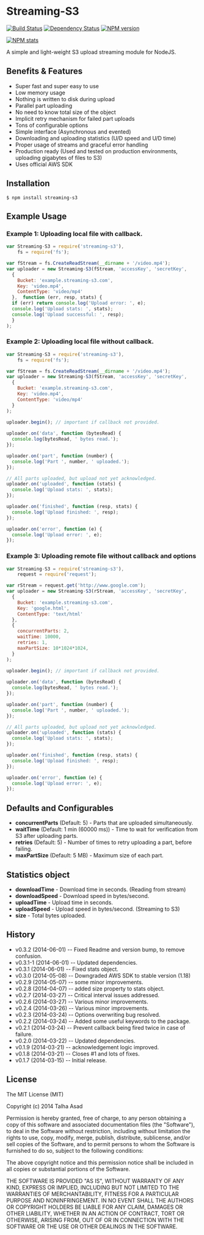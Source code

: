 # Streaming-S3

[![Build Status](https://travis-ci.org/mindblaze/streaming-s3.png?branch=master)](https://travis-ci.org/mindblaze/streaming-s3)
[![Dependency Status](https://www.versioneye.com/user/projects/5323a411ec13758e7d000109/badge.png)](https://www.versioneye.com/user/projects/5323a411ec13758e7d000109)
[![NPM version](https://badge.fury.io/js/streaming-s3.png)](http://badge.fury.io/js/streaming-s3)

[![NPM stats](https://nodei.co/npm/streaming-s3.png?downloads=true)](https://www.npmjs.org/package/streaming-s3)

A simple and light-weight S3 upload streaming module for NodeJS.


## Benefits & Features
* Super fast and super easy to use
* Low memory usage
* Nothing is written to disk during upload
* Parallel part uploading
* No need to know total size of the object
* Implicit retry mechanism for failed part uploads
* Tons of configurable options
* Simple interface (Asynchronous and evented)
* Downloading and uploading statistics (U/D speed and U/D time)
* Proper usage of streams and graceful error handling
* Production ready (Used and tested on production environments, uploading gigabytes of files to S3)
* Uses official AWS SDK


## Installation

```
$ npm install streaming-s3
```


## Example Usage


### Example 1: Uploading local file with callback.

```js
var Streaming-S3 = require('streaming-s3'),
    fs = require('fs');

var fStream = fs.CreateReadStream(__dirname + '/video.mp4');
var uploader = new Streaming-S3(fStream, 'accessKey', 'secretKey',
  {
    Bucket: 'example.streaming-s3.com',
    Key: 'video.mp4',
    ContentType: 'video/mp4'
  },  function (err, resp, stats) {
  if (err) return console.log('Upload error: ', e);
  console.log('Upload stats: ', stats);
  console.log('Upload successful: ', resp);
  }
);
```

### Example 2: Uploading local file without callback.

```js
var Streaming-S3 = require('streaming-s3'),
    fs = require('fs');

var fStream = fs.CreateReadStream(__dirname + '/video.mp4');
var uploader = new Streaming-S3(fStream, 'accessKey', 'secretKey',
  {
    Bucket: 'example.streaming-s3.com',
    Key: 'video.mp4',
    ContentType: 'video/mp4'
  }
);
  
uploader.begin(); // important if callback not provided.

uploader.on('data', function (bytesRead) {
  console.log(bytesRead, ' bytes read.');
});

uploader.on('part', function (number) {
  console.log('Part ', number, ' uploaded.');
});

// All parts uploaded, but upload not yet acknowledged.
uploader.on('uploaded', function (stats) {
  console.log('Upload stats: ', stats);
});

uploader.on('finished', function (resp, stats) {
  console.log('Upload finished: ', resp);
});

uploader.on('error', function (e) {
  console.log('Upload error: ', e);
});
```


### Example 3: Uploading remote file without callback and options

```js
var Streaming-S3 = require('streaming-s3'),
    request = require('request');

var rStream = request.get('http://www.google.com');
var uploader = new Streaming-S3(rStream, 'accessKey', 'secretKey',
  {
    Bucket: 'example.streaming-s3.com',
    Key: 'google.html',
    ContentType: 'text/html'
  },
  {
    concurrentParts: 2,
    waitTime: 10000,
    retries: 1,
    maxPartSize: 10*1024*1024,
  }
);
  
uploader.begin(); // important if callback not provided.

uploader.on('data', function (bytesRead) {
  console.log(bytesRead, ' bytes read.');
});

uploader.on('part', function (number) {
  console.log('Part ', number, ' uploaded.');
});

// All parts uploaded, but upload not yet acknowledged.
uploader.on('uploaded', function (stats) {
  console.log('Upload stats: ', stats);
});

uploader.on('finished', function (resp, stats) {
  console.log('Upload finished: ', resp);
});

uploader.on('error', function (e) {
  console.log('Upload error: ', e);
});
```

## Defaults and Configurables

* **concurrentParts** (Default: 5) - Parts that are uploaded simultaneously.
* **waitTime** (Default: 1 min (60000 ms)) - Time to wait for verification from S3 after uploading parts.
* **retries** (Default: 5) - Number of times to retry uploading a part, before failing.
* **maxPartSize** (Default: 5 MB) - Maximum size of each part.


## Statistics object

* **downloadTime** - Download time in seconds. (Reading from stream)
* **downloadSpeed** - Download speed in bytes/second.
* **uploadTime** - Upload time in seconds.
* **uploadSpeed** - Upload speed in bytes/second. (Streaming to S3)
* **size** - Total bytes uploaded.


## History

* v0.3.2 (2014-06-01) -- Fixed Readme and version bump, to remove confusion.
* v0.3.1-1 (2014-06-01) -- Updated dependencies.
* v0.3.1 (2014-06-01) -- Fixed stats object.
* v0.3.0 (2014-05-08) -- Downgraded AWS SDK to stable version (1.18)
* v0.2.9 (2014-05-07) -- some minor improvements.
* v0.2.8 (2014-04-07) -- added size property to stats object.
* v0.2.7 (2014-03-27) -- Critical interval issues addressed.
* v0.2.6 (2014-03-27) -- Various minor improvements.
* v0.2.4 (2014-03-26) -- Various minor improvements.
* v0.2.3 (2014-03-24) -- Options overwriting bug resolved.
* v0.2.2 (2014-03-24) -- Added some useful keywords to the package.
* v0.2.1 (2014-03-24) -- Prevent callback being fired twice in case of failure.
* v0.2.0 (2014-03-22) -- Updated dependencies.
* v0.1.9 (2014-03-21) -- acknowledgement logic improved.
* v0.1.8 (2014-03-21) -- Closes #1 and lots of fixes.
* v0.1.7 (2014-03-15) -- Initial release.


## License

The MIT License (MIT)

Copyright (c) 2014 Talha Asad

Permission is hereby granted, free of charge, to any person obtaining a copy
of this software and associated documentation files (the "Software"), to deal
in the Software without restriction, including without limitation the rights
to use, copy, modify, merge, publish, distribute, sublicense, and/or sell
copies of the Software, and to permit persons to whom the Software is
furnished to do so, subject to the following conditions:

The above copyright notice and this permission notice shall be included in all
copies or substantial portions of the Software.

THE SOFTWARE IS PROVIDED "AS IS", WITHOUT WARRANTY OF ANY KIND, EXPRESS OR
IMPLIED, INCLUDING BUT NOT LIMITED TO THE WARRANTIES OF MERCHANTABILITY,
FITNESS FOR A PARTICULAR PURPOSE AND NONINFRINGEMENT. IN NO EVENT SHALL THE
AUTHORS OR COPYRIGHT HOLDERS BE LIABLE FOR ANY CLAIM, DAMAGES OR OTHER
LIABILITY, WHETHER IN AN ACTION OF CONTRACT, TORT OR OTHERWISE, ARISING FROM,
OUT OF OR IN CONNECTION WITH THE SOFTWARE OR THE USE OR OTHER DEALINGS IN THE
SOFTWARE.